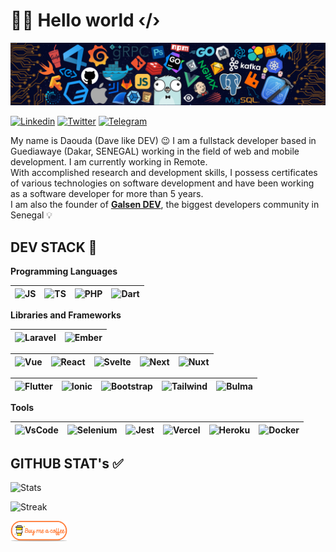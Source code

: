 # 👋🏽 Hello world ‹/›

![HEADER](assets/header.png)

[![Linkedin](https://img.shields.io/badge/-LinkedIn-0072b1?style=flat&logo=Linkedin&logoColor=white)](https://linkedin.com/in/daoodaba975)
[![Twitter](https://img.shields.io/badge/-Twitter-1DA1F2?style=flat&logo=Twitter&logoColor=white)](https://twitter.com/daoodaba975)
[![Telegram](https://img.shields.io/badge/-Telegram-0088CC?style=flat&logo=Telegram&logoColor=white)](https://t.me/daoodaba975)

My name is Daouda (Dave like DEV) 😉 I am a fullstack developer based in Guediawaye (Dakar, SENEGAL) working in the field of web and mobile development. I am currently working in Remote.  
With accomplished research and development skills, I possess certificates of various technologies on software development and have been working as a software developer for more than 5 years.  
I am also the founder of [**Galsen DEV**](https://galsendev.com/), the biggest developers community in Senegal 💡

## DEV STACK 🚀

**Programming Languages**

<img alt="JS" title="JS" width="30px" height="30px" src="https://cdn.svgporn.com/logos/javascript.svg">|<img title="TS" alt="TS" width="30px" height="30px" src="https://cdn.svgporn.com/logos/typescript-icon.svg">|<img title="PHP" alt="PHP" width="30px" height="30px" src="https://cdn.svgporn.com/logos/php.svg" />|<img title="Dart" alt="Dart" width="30px" height="30px" src="https://cdn.svgporn.com/logos/dart.svg" />
|--|--|--|--|

**Libraries and Frameworks**

<img title="Laravel" alt="Laravel" width="30px" height="30px" src="https://cdn.svgporn.com/logos/laravel.svg">|<img title="Ember" alt="Ember" width="30px" height="30px" src="https://cdn.svgporn.com/logos/ember-tomster.svg">
|--|--|

|<img title="Vue" alt="Vue" width="30px" height="30px" src="https://cdn.svgporn.com/logos/vue.svg">|<img title="React" alt="React" width="30px" height="30px" src="https://cdn.svgporn.com/logos/react.svg">|<img title="Svelte" alt="Svelte" width="30px" height="30px" src="https://cdn.svgporn.com/logos/svelte-icon.svg">|<img title="Next" alt="Next" width="30px" height="30px" src="https://cdn.svgporn.com/logos/nextjs-icon.svg">|<img title="Nuxt" alt="Nuxt" width="30px" height="30px" src="https://cdn.svgporn.com/logos/nuxt-icon.svg">
|--|--|--|--|--|

<img title="Flutter" alt="Flutter" width="30px" height="30px" src="https://cdn.svgporn.com/logos/flutter.svg">|<img title="Ionic" alt="Ionic" width="30px" height="30px" src="https://cdn.svgporn.com/logos/ionic-icon.svg">|<img title="Bootstrap" alt="Bootstrap" width="30px" height="30px" src="https://cdn.svgporn.com/logos/bootstrap.svg">|<img title="Tailwind" alt="Tailwind" width="30px" height="30px" src="https://cdn.svgporn.com/logos/tailwindcss-icon.svg">|<img title="Bulma" alt="Bulma" width="30px" height="30px" src="https://cdn.svgporn.com/logos/bulma.svg">
|--|--|--|--|--|

**Tools**

<img title="VsCode" alt="VsCode" width="30px" height="30px" src="https://cdn.svgporn.com/logos/visual-studio-code.svg">|<img title="Selenium" alt="Selenium" width="30px" height="30px" src="https://cdn.svgporn.com/logos/selenium.svg">|<img title="Jest" alt="Jest" width="30px" height="30px" src="https://cdn.svgporn.com/logos/jest.svg">|<img title="Vercel" alt="Vercel" width="30px" height="30px" src="https://cdn.svgporn.com/logos/vercel-icon.svg">|<img title="Heroku" alt="Heroku" width="30px" height="30px" src="https://cdn.svgporn.com/logos/heroku-icon.svg">|<img title="Docker" alt="Docker" width="30px" height="30px" src="https://cdn.svgporn.com/logos/docker-icon.svg">
|--|--|--|--|--|--|

## GITHUB STAT's ✅

![Stats](https://github-readme-stats.vercel.app/api?username=daoodaba975&show_icons=true&hide_border=true&show_icons=true&title_color=fff&icon_color=79ff97&text_color=9f9f9f&bg_color=151515)

![Streak](https://github-readme-streak-stats.herokuapp.com?user=daoodaba975&theme=black-ice&hide_border=true)

<p>
  <a href="https://www.buymeacoffee.com/daoodaba975" target="_blank">
      <img width="18%" alt="Buy me a coffee" src="assets/buy-coffee.png"/>
  </a>
</p>
